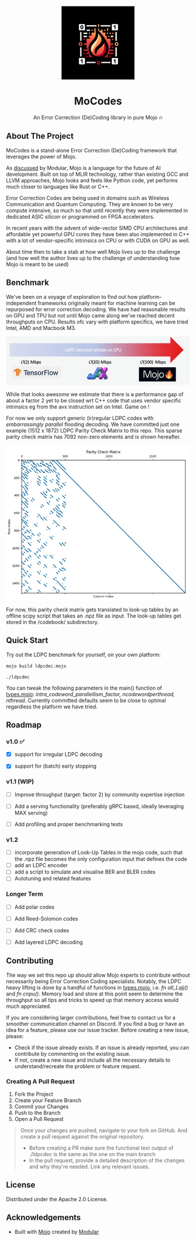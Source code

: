<br/>
<p align="center">
  <a href="https://github.com/alainrollejr/mocodes">
    <img src="https://github.com/alainrollejr/mocodes/blob/main/mocodeslogo.png" alt="Logo" width="200" height="200">
  </a>

  <h1 align="center">MoCodes</h1>

  <p align="center">
    An Error Correction (De)Coding library in pure Mojo 🔥
  </p>
</p>




## About The Project

MoCodes is a stand-alone Error Correction (De)Coding framework that leverages the power of Mojo.

As [discussed](https://docs.modular.com/mojo/why-mojo) by Modular, Mojo is a language for the future of AI development. Built on top of MLIR technology, rather than existing GCC and LLVM approaches, Mojo looks and feels like Python code, yet performs much closer to languages like Rust or C++. 

Error Correction Codes are being used in domains such as Wireless Communication and Quantum Computing. They are known to be very compute intensive, so much so that until recently they were implemented in dedicated ASIC silicon or programmed on FPGA accelerators.

In recent years with the advent of wide-vector SIMD CPU architectures and affordable yet powerful GPU cores they have been also implemented in C++ with a lot of vendor-specific intrinsics on CPU or with CUDA on GPU as well.

About time then to take a stab at how well Mojo lives up to the challenge (and how well the author lives up to the challenge of understanding how Mojo is meant to be used)

## Benchmark

We've been on a voyage of  exploration to find out how platform-independent frameworks originally meant for machine learning can be repurposed for error correction decoding. We have had reasonable results on GPU and TPU but not until Mojo came along we've reached decent throughputs on CPU. Results ofc vary with platform specifics, we have tried Intel, AMD and Macbook M3.

![ldpc_benchmark](https://github.com/alainrollejr/mocodes/blob/main/mocodesbenchmark.png)

While that looks awesome we estimate that there is a performance gap of about a factor 2 yet to be closed wrt C++ code that uses vendor specific intrinsics eg from the avx instruction set on Intel. Game on !

For now we only support generic (ir)regular  LDPC codes with *embarrassingly parallel* flooding decoding. We have committed just one example (1512 x 1872) LDPC Parity Check Matrix to this repo. This sparse parity check matrix has 7092 non-zero elements and is shown hereafter.

![ldpc_pcm](https://github.com/alainrollejr/mocodes/blob/main/codebook/example_pcm.png)

For now, this parity check matrix gets translated to look-up tables by an offline scipy script that takes an .npz file as input. The look-up tables get stored in the /codebook/ subdirectory.


## Quick Start

Try out the LDPC benchmark for yourself, on your own platform:

```
mojo build ldpcdec.mojo
```
```
./ldpcdec
```
You can tweak the following parameters in the main() function of [types.mojo](https://github.com/alainrollejr/mocodes/blob/main/types.mojo): *intra_codeword_parallellism_factor, ncodewordperthread, nthread*. Currently committed defaults seem to be close to optimal regardless the platform we have tried. 



## Roadmap

### v1.0 ✅
- [x] support for irregular LDPC decoding
- [x] support for (batch) early stopping


### v1.1 (WIP)
- [ ] Improve throughput (target: factor 2) by community expertise injection 
- [ ] Add a serving functionality (preferably gRPC based, ideally leveraging MAX serving)
- [ ] Add profiling and proper benchmarking tests


### v1.2
- [ ] incorporate generation of Look-Up Tables in the mojo code, such that the .npz file becomes the only configuration input that defines the code
- [ ] add an LDPC encoder
- [ ] add a script to simulate and visualise BER and BLER codes
- [ ] Autotuning and related features

### Longer Term
- [ ] Add polar codes
- [ ] Add Reed-Solomon codes
- [ ] Add CRC check codes
- [ ] Add layered LDPC decoding



## Contributing

The way we set this repo up should allow Mojo experts to contribute without necessarily being Error Correction Coding specialists.
Notably, the LDPC heavy lifting is done by a handful of functions in [types.mojo](https://github.com/alainrollejr/mocodes/blob/main/mdpc/types.mojo), i.e. *fn all_Lqij()* and *fn cnpu()*.
Memory load and store at this point seem to determine the throughput so all tips and tricks to speed up that memory access would much appreciated. 

If you are considering larger contributions, feel free to contact us for a smoother communication channel on Discord. If you find a bug or have an idea for a feature, please use our issue tracker. Before creating a new issue, please:
* Check if the issue already exists. If an issue is already reported, you can contribute by commenting on the existing issue.
* If not, create a new issue and include all the necessary details to understand/recreate the problem or feature request.

### Creating A Pull Request

1. Fork the Project
2. Create your Feature Branch
3. Commit your Changes
4. Push to the Branch
5. Open a Pull Request
> Once your changes are pushed, navigate to your fork on GitHub. And create a pull request against the original  repository.
> - Before creating a PR make sure the functional text output of ./ldpcdec is the same as the one on the main branch
> - In the pull request, provide a detailed description of the changes and why they're needed. Link any relevant issues.


## License

Distributed under the Apache 2.0 License.

## Acknowledgements

* Built with [Mojo](https://github.com/modularml/mojo) created by [Modular](https://github.com/modularml)

